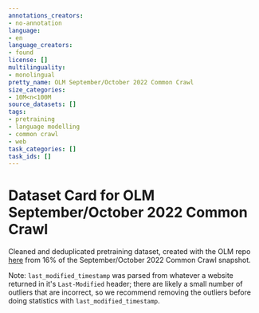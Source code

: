 ```yaml
---
annotations_creators:
- no-annotation
language:
- en
language_creators:
- found
license: []
multilinguality:
- monolingual
pretty_name: OLM September/October 2022 Common Crawl
size_categories:
- 10M<n<100M
source_datasets: []
tags:
- pretraining
- language modelling
- common crawl
- web
task_categories: []
task_ids: []
---
```


# Dataset Card for OLM September/October 2022 Common Crawl

Cleaned and deduplicated pretraining dataset, created with the OLM repo [here](https://github.com/huggingface/olm-datasets) from 16% of the September/October 2022 Common Crawl snapshot.

Note: `last_modified_timestamp` was parsed from whatever a website returned in it's `Last-Modified` header; there are likely a small number of outliers that are incorrect, so we recommend removing the outliers before doing statistics with `last_modified_timestamp`.